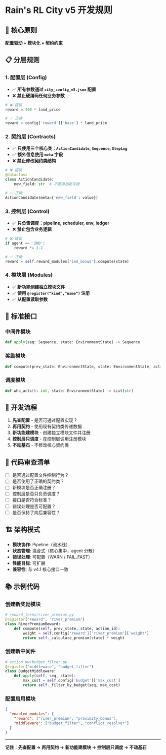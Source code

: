 # Rain's RL City v5 开发规则

## 🎯 核心原则

**配置驱动 + 模块化 + 契约约束**

## 📋 分层规则

### 1. 配置层 (Config)
- ✅ **所有参数通过 `city_config_v5.json` 配置**
- ❌ **禁止硬编码任何业务参数**

```python
# ❌ 错误
reward = 100 * land_price

# ✅ 正确  
reward = config['reward']['base'] * land_price
```

### 2. 契约层 (Contracts)
- ✅ **只使用三个核心类：`ActionCandidate`, `Sequence`, `StepLog`**
- ✅ **额外信息使用 `meta` 字段**
- ❌ **禁止修改契约类结构**

```python
# ❌ 错误
@dataclass
class ActionCandidate:
    new_field: str  # 不要添加新字段

# ✅ 正确
ActionCandidate(meta={'new_field': value})
```

### 3. 控制层 (Control)
- ✅ **只负责调度：pipeline, scheduler, env, ledger**
- ❌ **禁止包含业务逻辑**

```python
# ❌ 错误
if agent == 'IND':
    reward *= 1.2

# ✅ 正确
reward = self.reward_modules['ind_bonus'].compute(state)
```

### 4. 模块层 (Modules)
- ✅ **新功能创建独立模块文件**
- ✅ **使用 `@register("kind","name")` 注册**
- ✅ **从配置读取参数**

## 🔧 标准接口

### 中间件模块
```python
def apply(seq: Sequence, state: EnvironmentState) -> Sequence
```

### 奖励模块
```python
def compute(prev_state: EnvironmentState, state: EnvironmentState, action_id: int) -> float
```

### 调度模块
```python
def who_acts(t: int, state: EnvironmentState) -> List[str]
```

## 🚀 开发流程

1. **先查配置** - 是否可通过配置实现？
2. **再用契约** - 使用现有契约类传递数据
3. **新功能建模块** - 创建独立模块文件并注册
4. **控制层只调度** - 在控制层调用注册模块
5. **不动基石** - 不修改核心契约类

## 📝 代码审查清单

- [ ] 是否通过配置文件控制行为？
- [ ] 是否使用了正确的契约类？
- [ ] 新模块是否正确注册？
- [ ] 控制层是否只负责调度？
- [ ] 接口是否符合标准？
- [ ] 错误处理是否可配置？
- [ ] 是否保持了向后兼容性？

## 🏗️ 架构模式

- **模块协作**: Pipeline（流水线）
- **状态管理**: 混合式（核心集中，agent 分散）
- **错误处理**: 可配置（WARN / FAIL_FAST）
- **性能目标**: 可扩展
- **兼容性**: 与 v4.1 核心接口一致

## 📚 示例代码

### 创建新奖励模块
```python
# reward_terms/river_premium.py
@register("reward", "river_premium")
class RiverPremiumReward:
    def compute(self, prev_state, state, action_id):
        weight = self.config['reward']['river_premium']['weight']
        return self._calculate_premium(state) * weight
```

### 创建新中间件
```python
# action_mw/budget_filter.py
@register("middleware", "budget_filter")
class BudgetMiddleware:
    def apply(self, seq, state):
        max_cost = self.config['budget']['max_cost']
        return self._filter_by_budget(seq, max_cost)
```

### 配置启用模块
```json
{
  "enabled_modules": {
    "reward": ["river_premium", "proximity_bonus"],
    "middleware": ["budget_filter", "conflict_resolver"]
  }
}
```

---

**记住：先查配置 → 再用契约 → 新功能建模块 → 控制层只调度 → 不动基石**

